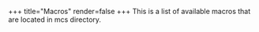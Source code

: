 +++
title="Macros"
render=false
+++
This is a list of available macros that are located in mcs directory.